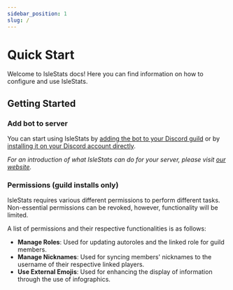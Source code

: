 ```yaml
---
sidebar_position: 1
slug: /
---
```


# Quick Start

Welcome to IsleStats docs! Here you can find information on how to configure and use IsleStats.

## Getting Started

### Add bot to server

You can start using IsleStats by [adding the bot to your Discord guild](https://islestats.net/invite) or by [installing it on your Discord account directly](https://islestats.net/install).

_For an introduction of what IsleStats can do for your server, please visit [our website](https://islestats.net)._

### Permissions (guild installs only)

IsleStats requires various different permissions to perform different tasks. Non-essential permissions can be revoked, however, functionality will be limited.

A list of permissions and their respective functionalities is as follows:

- **Manage Roles**: Used for updating autoroles and the linked role for guild members.
- **Manage Nicknames**: Used for syncing members' nicknames to the username of their respective linked players.
- **Use External Emojis**: Used for enhancing the display of information through the use of infographics.

